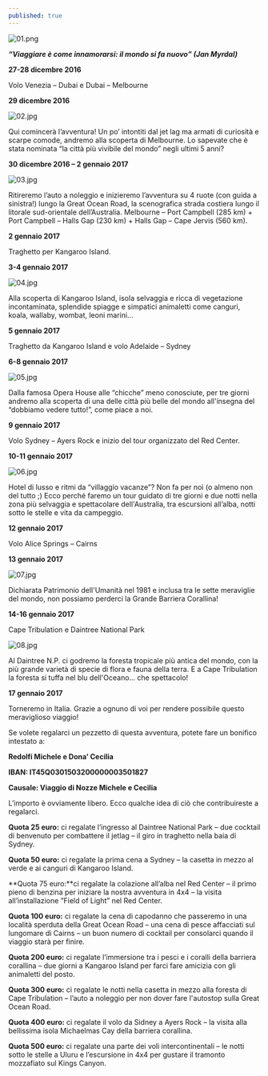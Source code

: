 ```yaml
---
published: true
---
```

![01.png]({{site.baseurl}}/images/01.png)

_**“Viaggiare è come innamorarsi: il mondo si fa nuovo”
(Jan Myrdal)**_

**27-28 dicembre 2016**

Volo Venezia – Dubai e Dubai – Melbourne

**29 dicembre 2016**

![02.jpg]({{site.baseurl}}/images/02.jpg)

Qui comincerà l’avventura! Un po’ intontiti dal jet lag ma armati di curiosità e scarpe comode, andremo alla scoperta di Melbourne. Lo sapevate che è stata nominata “la città più vivibile del mondo” negli ultimi 5 anni?

**30 dicembre 2016 – 2 gennaio 2017**

![03.jpg]({{site.baseurl}}/images/03.jpg)

Ritireremo l’auto a noleggio e inizieremo l’avventura su 4 ruote (con guida a sinistra!) lungo la Great Ocean Road, la scenografica strada costiera lungo il litorale sud-orientale dell’Australia.
Melbourne – Port Campbell (285 km) + Port Campbell – Halls Gap (230 km) + Halls Gap – Cape Jervis (560 km). 

**2 gennaio 2017**

Traghetto per Kangaroo Island.

**3-4 gennaio 2017**

![04.jpg]({{site.baseurl}}/images/04.jpg)

Alla scoperta di Kangaroo Island, isola selvaggia e ricca di vegetazione incontaminata, splendide spiagge e simpatici animaletti come canguri, koala, wallaby, wombat, leoni marini...

**5 gennaio 2017**

Traghetto da Kangaroo Island e volo Adelaide – Sydney

**6-8 gennaio 2017**

![05.jpg]({{site.baseurl}}/images/05.jpg)

Dalla famosa Opera House alle “chicche” meno conosciute, per tre giorni andremo alla scoperta di una delle città più belle del mondo all'insegna del “dobbiamo vedere tutto!”, come piace a noi.

**9 gennaio 2017**

Volo Sydney – Ayers Rock e inizio del tour organizzato del Red Center.

**10-11 gennaio 2017**

![06.jpg]({{site.baseurl}}/images/06.jpg)

Hotel di lusso e ritmi da “villaggio vacanze”? Non fa per noi (o almeno non del tutto ;) Ecco perché faremo un tour guidato di tre giorni e due notti nella zona più selvaggia e spettacolare dell'Australia, tra escursioni all’alba, notti sotto le stelle e vita da campeggio.

**12 gennaio 2017**

Volo Alice Springs – Cairns

**13 gennaio 2017**

![07.jpg]({{site.baseurl}}/images/07.jpg)

Dichiarata Patrimonio dell'Umanità nel 1981 e inclusa tra le sette meraviglie del mondo, non possiamo perderci la Grande Barriera Corallina!

**14-16 gennaio 2017** 

Cape Tribulation e Daintree National Park

![08.jpg]({{site.baseurl}}/images/08.jpg)

Al Daintree N.P. ci godremo la foresta tropicale più antica del mondo, con la più grande varietà di specie di flora e fauna della terra. E a Cape Tribulation la foresta si tuffa nel blu dell'Oceano… che spettacolo!

**17 gennaio 2017**

Torneremo in Italia. Grazie a ognuno di voi per rendere possibile questo meraviglioso viaggio!

Se volete regalarci un pezzetto di questa avventura, potete fare un bonifico intestato a:

**Redolfi Michele e Dona’ Cecilia**

**IBAN: IT45Q0301503200000003501827**

**Causale: Viaggio di Nozze Michele e Cecilia**

L’importo è ovviamente libero. Ecco qualche idea di ciò che contribuireste a regalarci.

**Quota 25 euro:** ci regalate l’ingresso al Daintree National Park – due cocktail di benvenuto per combattere il jetlag – il giro in traghetto nella baia di Sydney.

**Quota 50 euro:** ci regalate la prima cena a Sydney – la casetta in mezzo al verde e ai canguri di Kangaroo Island.

**Quota 75 euro:**ci regalate la colazione all’alba nel Red Center – il primo pieno di benzina per iniziare la nostra avventura in 4x4 – la visita all’installazione ”Field of Light” nel Red Center.

**Quota 100 euro:** ci regalate la cena di capodanno che passeremo in una località sperduta della Great Ocean Road – una cena di pesce affacciati sul lungomare di Cairns – un buon numero di cocktail per consolarci quando il viaggio starà per finire.

**Quota 200 euro:** ci regalate l’immersione tra i pesci e i coralli della barriera corallina – due giorni a Kangaroo Island per farci fare amicizia con gli animaletti del posto.

**Quota 300 euro:** ci regalate le notti nella casetta in mezzo alla foresta di Cape Tribulation – l’auto a noleggio per non dover fare l'autostop sulla Great Ocean Road.

**Quota 400 euro:** ci regalate il volo da Sidney a Ayers Rock – la visita alla bellissima isola Michaelmas Cay della barriera corallina.

**Quota 500 euro:** ci regalate una parte dei voli intercontinentali – le notti sotto le stelle a Uluru e l’escursione in 4x4 per gustare il tramonto mozzafiato sul Kings Canyon.
